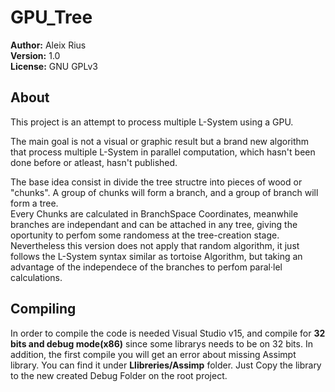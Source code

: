 # GPU_Tree

<strong>Author:</strong> Aleix Rius <br>
<strong>Version:</strong> 1.0 <br>
<strong>License:</strong> GNU GPLv3

## About
<p> This project is an attempt to process multiple L-System using a GPU. </p> 

<p> The main goal is not a visual or graphic result but a brand new algorithm that process multiple L-System in parallel computation, which hasn't been done before or atleast, hasn't published. </p>

<p>The base idea consist in divide the tree structre into pieces of wood or "chunks". A group of chunks will form a branch, and a group of branch will form a tree. <br> 
Every Chunks are calculated in BranchSpace Coordinates, meanwhile branches are independant and can be attached in any tree, giving the
oportunity to perfom some randomess at the tree-creation stage.<br> 
Nevertheless this version does not apply that random algorithm, it just follows the L-System syntax similar as tortoise Algorithm, but taking an advantage of the independece of the branches to perfom paral·lel 
calculations.</p>

## Compiling

<p> In order to compile the code is needed Visual Studio v15, and compile for <strong>32 bits and debug mode(x86)</strong> since some librarys needs to be on 32 bits.
  In addition, the first compile you will get an error about missing Assimpt library. You can find it under <strong>Llibreries/Assimp</strong> folder. Just Copy the library to the new created Debug Folder on the root project. <p> 
